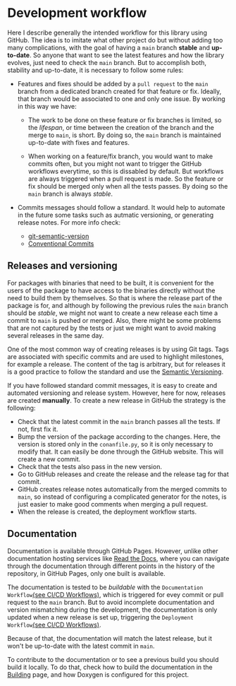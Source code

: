 
# Development workflow

Here I describe generally the intended workflow for this library using GitHub. The idea is to imitate what other project do but without adding too many complications, with the goal of having a `main` branch  **stable** and **up-to-date**.
So anyone that want to see the latest features and how the library evolves, just need to check the `main` branch. But to accomplish both, stability and up-to-date, it is necessary to follow some rules:

- Features and fixes should be added by a `pull request` to the `main` branch from a dedicated branch created for that feature or fix. Ideally, that branch would be associated to one and only one issue. By working in this way we have:

    - The work to be done on these feature or fix branches is limited, so the *lifespan*, or time between the creation of the branch and the merge to `main`, is short. By doing so, the `main` branch is maintained up-to-date with fixes and features.

    - When working on a feature/fix branch, you would want to make commits often, but you might not want to trigger the GitHub workflows everytime, so this is dissabled by default. But workflows are always triggered when a pull request is made. So the feature or fix should be merged only when all the tests passes. By doing so the `main` branch is always *stable*.

- Commits messages should follow a standard. It would help to automate in the future some tasks such as autmatic versioning, or generating release notes. For more info check:
    - [git-semantic-version](https://github.com/marketplace/actions/git-semantic-version)
    - [Conventional Commits](https://www.conventionalcommits.org/en/)


## Releases and versioning
For packages with binaries that need to be built, it is convenient for the users of the package to have access to the binaries directly without the need to build them by themselves. So that is where the release part of the package is for, and although by following the previous rules the `main` branch should be *stable*, we might not want to create a new release each time a commit to `main` is pushed or merged. Also, there might be some problems that are not captured by the tests or just we might want to avoid making several releases in the same day. 

One of the most common way of creating releases is by using Git tags. Tags are associated with specific commits and are used to highlight milestones, for example a release. The content of the tag is arbitrary, but for releases it is a good practice to follow the standard and use the [Semantic Versioning](https://semver.org).

If you have followed standard commit messages, it is easy to create and automated versioning and release system. However, here for now, releases are created **manually**. To create a new release in GitHub the strategy is the following:

- Check that the latest commit in the `main` branch passes all the tests. If not, first fix it.
- Bump the version of the package according to the changes. Here, the version is stored only in the `conanfile.py`, so it is only necessary to modify that. It can easily be done through the GitHub website. This will create a new commit.
- Check that the tests also pass in the new version.
- Go to GitHub releases and create the release and the release tag for that commit. 
- GitHub creates release notes automatically from the merged commits to `main`, so instead of configuring a complicated generator for the notes, is just easier to make good comments when merging a pull request.
- When the release is created, the deployment workflow starts.


## Documentation
Documentation is available through GitHub Pages. However, unlike other documentation hosting services like [Read the Docs](https://readthedocs.org/), where you can navigate through the documentation through different points in the history of the repository, in GitHub Pages, only one built is available.

The documentation is tested to be *buildable* with the `Documentation Workflow`[(see CI/CD Workflows)](docs/cicd.md), which is triggered for evey commit or pull request to the `main` branch. But to avoid incomplete documentation and version mismatching during the development, the documentation is only updated when a new release is set up, triggering the `Deployment Workflow`[(see CI/CD Workflows)](docs/cicd.md).

Because of that, the documentation will match the latest release, but it won't be up-to-date with the latest commit in `main`.

To contribute to the documentation or to see a previous build you should build it locally. To do that, check how to build the documentation in the [Building](docs/Building.md) page, and how Doxygen is configured for this project.

